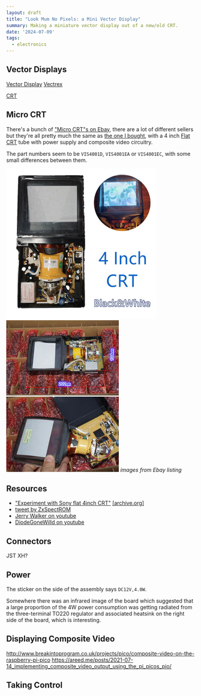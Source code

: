 ```yaml
---
layout: draft
title: "Look Mum No Pixels: a Mini Vector Display"
summary: Making a miniature vector display out of a new/old CRT.
date: '2024-07-09'
tags:
  - electronics
---
```


## Vector Displays

[Vector Display](https://en.wikipedia.org/wiki/Vector_monitor)
[Vectrex](https://en.wikipedia.org/wiki/Vectrex)

[CRT](https://en.wikipedia.org/wiki/Cathode-ray_tube)

## Micro CRT

There's a bunch of ["Micro CRT"s on Ebay](https://www.ebay.com.au/sch/i.html?_nkw=micro+crt&_sacat=293),
there are a lot of different sellers but they're all pretty much the same as
[the one I bought](https://www.ebay.com.au/itm/404936807399), with a 4 inch 
[Flat CRT](https://en.wikipedia.org/wiki/Cathode-ray_tube#Flat_CRTs)
tube with power supply and composite video circuitry.

The part numbers seem to be `VIS4001D`, `VIS4001EA` or `VIS4001EC`,
with some small differences between them.

[![ebay1.jpg](img/ebay1t.jpg)](img/ebay1.jpg)
[![ebay2.jpg](img/ebay2t.jpg)](img/ebay2.jpg)
[![ebay3.jpg](img/ebay3t.jpg)](img/ebay3.jpg)
*images from Ebay listing*

## Resources

* ["Experiment with Sony flat 4inch CRT"](https://geeseang.wordpress.com/experiment-with-sony-flat-4inch-crt/)
[[archive.org]](https://web.archive.org/web/20230522080743/https://geeseang.wordpress.com/experiment-with-sony-flat-4inch-crt/)
* [tweet by ZxSpectROM](https://x.com/ZxSpectROM/status/1407363271171186695)
* [Jerry Walker on youtube](https://www.youtube.com/watch?v=mh_9LUYnDv0)
* [DiodeGoneWilld on youtube](https://www.youtube.com/watch?v=l9CXZXSwG7I)

## Connectors

JST XH? 

## Power

The sticker on the side of the assembly says `DC12V,4.0W`.

Somewhere there was an infrared image of the board which suggested that a
large proportion of the 4W power consumption was
getting radiated from the three-terminal TO220 regulator and associated
heatsink on the right side of the board, which is interesting.

## Displaying Composite Video

http://www.breakintoprogram.co.uk/projects/pico/composite-video-on-the-raspberry-pi-pico
https://areed.me/posts/2021-07-14_implementing_composite_video_output_using_the_pi_picos_pio/

## Taking Control






